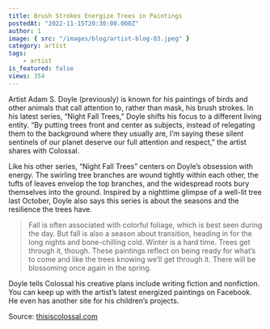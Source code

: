 ```yaml
---
title: Brush Strokes Energize Trees in Paintings
postedAt: "2022-11-15T20:30:00.000Z"
author: 1
image: { src: "/images/blog/artist-blog-03.jpeg" }
category: artist
tags:
    - artist
is_featured: false
views: 354
---
```


Artist Adam S. Doyle (previously) is known for his paintings of birds and other animals that call attention to, rather than mask, his brush strokes. In his latest series, “Night Fall Trees,” Doyle shifts his focus to a different living entity. “By putting trees front and center as subjects, instead of relegating them to the background where they usually are, I’m saying these silent sentinels of our planet deserve our full attention and respect,” the artist shares with Colossal.

Like his other series, “Night Fall Trees” centers on Doyle’s obsession with energy. The swirling tree branches are wound tightly within each other, the tufts of leaves envelop the top branches, and the widespread roots bury themselves into the ground. Inspired by a nighttime glimpse of a well-lit tree last October, Doyle also says this series is about the seasons and the resilience the trees have.

> Fall is often associated with colorful foliage, which is best seen during the day. But fall is also a season about transition, heading in for the long nights and bone-chilling cold. Winter is a hard time. Trees get through it, though. These paintings reflect on being ready for what’s to come and like the trees knowing we’ll get through it. There will be blossoming once again in the spring.

Doyle tells Colossal his creative plans include writing fiction and nonfiction. You can keep up with the artist’s latest energized paintings on Facebook. He even has another site for his children’s projects.

Source: [thisiscolossal.com](https://thisiscolossal.com)
